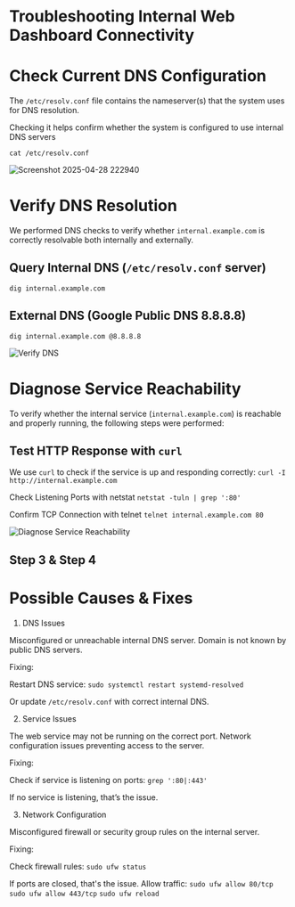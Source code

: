 # Troubleshooting Internal Web Dashboard Connectivity
# Check Current DNS Configuration

The `/etc/resolv.conf` file contains the nameserver(s) that the system uses for DNS resolution.

Checking it helps confirm whether the system is configured to use internal DNS servers

`cat /etc/resolv.conf`

![Screenshot 2025-04-28 222940](https://github.com/user-attachments/assets/53d31814-af4a-4ab9-acdb-2a964c80aa95)


# Verify DNS Resolution

We performed DNS checks to verify whether `internal.example.com` is correctly resolvable both internally and externally.

## Query Internal DNS (`/etc/resolv.conf` server)

`dig internal.example.com`

## External DNS (Google Public DNS 8.8.8.8)
`dig internal.example.com @8.8.8.8`


![Verify DNS ](https://github.com/user-attachments/assets/c7d53ac5-1d94-4e5d-94d3-0aa2b43a47ac)

# Diagnose Service Reachability

To verify whether the internal service (`internal.example.com`) is reachable and properly running, the following steps were performed:

## Test HTTP Response with `curl`

We use `curl` to check if the service is up and responding correctly:
`curl -I http://internal.example.com`

Check Listening Ports with netstat
`netstat -tuln | grep ':80'`

Confirm TCP Connection with telnet
`telnet internal.example.com 80`

![Diagnose Service Reachability](https://github.com/user-attachments/assets/21c8908b-e4de-488d-ba46-1ddd2198746d)

## Step 3 & Step 4
# Possible Causes & Fixes

1) DNS Issues

Misconfigured or unreachable internal DNS server.
Domain is not known by public DNS servers.

Fixing:

Restart DNS service:
`sudo systemctl restart systemd-resolved`


Or update `/etc/resolv.conf` with correct internal DNS.


2) Service Issues

The web service may not be running on the correct port.
Network configuration issues preventing access to the server.

Fixing:

Check if service is listening on ports:
`grep ':80|:443'`


If no service is listening, that’s the issue.


3) Network Configuration

Misconfigured firewall or security group rules on the internal server.

Fixing:

Check firewall rules:
`sudo ufw status`


If ports are closed, that's the issue. Allow traffic:
`sudo ufw allow 80/tcp`
`sudo ufw allow 443/tcp`
`sudo ufw reload`






